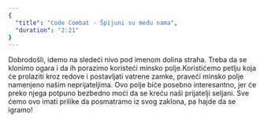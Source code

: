 ```yaml
---
{
  "title": "Code Combat - Špijuni su među nama",
  "duration": "2:21"
}
---
```


Dobrodošli, idemo na sledeći nivo pod imenom dolina straha. Treba da se klonimo ogara i da ih porazimo koristeći minsko polje.Koristićemo petlju koja će prolaziti kroz redove i postavljati vatrene zamke, praveći minsko polje namenjeno našim neprijateljima. Ovo polje biće posebno interesantno, jer će preko njega potpuno bezbedno moći da se kreću naši prijatelji seljani. Sve ćemo ovo imati prilike da posmatramo iz svog zaklona, pa hajde da se igramo!



